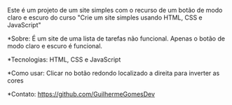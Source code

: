 Este é um projeto de um site simples com o recurso de um botão de modo claro e escuro do curso "Crie um site simples usando HTML, CSS e JavaScript"

*Sobre: É um site de uma lista de tarefas não funcional. Apenas o botão de modo claro e escuro é funcional.

*Tecnologias: HTML, CSS e JavaScript

*Como usar: Clicar no botão redondo localizado a direita para inverter as cores

*Contato: https://github.com/GuilhermeGomesDev
